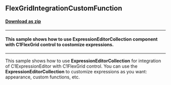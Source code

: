 ## FlexGridIntegrationCustomFunction
#### [Download as zip](https://grapecity.github.io/DownGit/#/home?url=https://github.com/GrapeCity/ComponentOne-WinForms-Samples/tree/master/NetFramework\ExpressionEditor\VB\FlexGridIntegrationCustomFunction)
____
#### This sample shows how to use ExpressionEditorCollection component with C1FlexGrid control to costomize expressions.
____
This sample shows how to use **ExpressionEditorCollection** for integration of C1ExpressionEditor with C1FlexGrid control.
You can use the **ExpressionEditorCollection** to customize expressions as you want: appearance, custom functions, etc.
